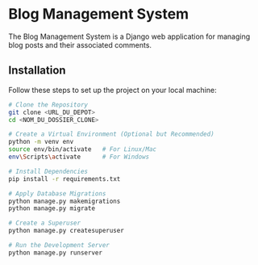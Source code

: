 # Blog Management System

The Blog Management System is a Django web application for managing blog posts and their associated comments.

## Installation

Follow these steps to set up the project on your local machine:

```bash
# Clone the Repository
git clone <URL_DU_DEPOT>
cd <NOM_DU_DOSSIER_CLONE>

# Create a Virtual Environment (Optional but Recommended)
python -m venv env
source env/bin/activate   # For Linux/Mac
env\Scripts\activate      # For Windows

# Install Dependencies
pip install -r requirements.txt

# Apply Database Migrations
python manage.py makemigrations
python manage.py migrate

# Create a Superuser
python manage.py createsuperuser

# Run the Development Server
python manage.py runserver
